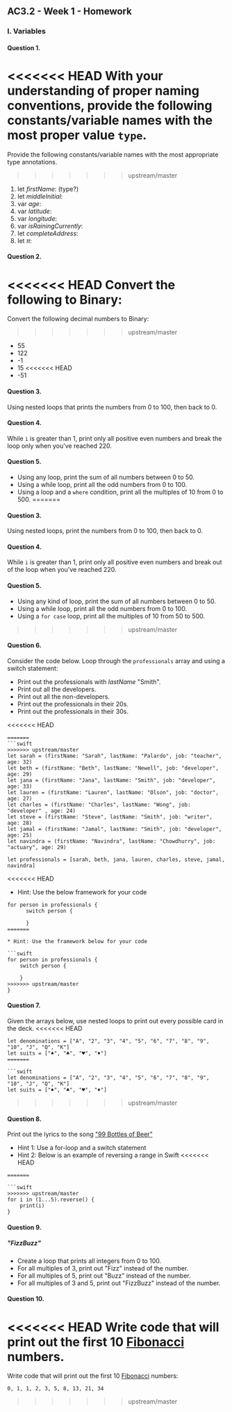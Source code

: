 ## AC3.2 - Week 1 - Homework

### I. Variables

#### Question 1.
<<<<<<< HEAD
With your understanding of proper naming conventions, provide the following constants/variable names with the most proper value ```type```.
=======
Provide the following constants/variable names with the most appropriate type annotations.

>>>>>>> upstream/master
1. let _firstName_: (type?)
2. let _middleInitial_:
3. var _age_:
4. var _latitude_:
5. var _longitude_:
6. var _isRainingCurrently_:
7. let _completeAddress_:
8. let _π_:

#### Question 2.
<<<<<<< HEAD
Convert the following to Binary:
=======
Convert the following decimal numbers to Binary:
>>>>>>> upstream/master
* 55
* 122
* -1
* 15
<<<<<<< HEAD
* -51

#### Question 3.
Using nested loops that prints the numbers from 0 to 100, then back to 0.

#### Question 4.
While ```i``` is greater than 1, print only all positive even numbers and break the loop only when you've reached 220.

#### Question 5.
* Using any loop, print the sum of all numbers between 0 to 50.
* Using a while loop, print all the odd numbers from 0 to 100.
* Using a loop and a ```where``` condition, print all the multiples of 10 from 0 to 500.
=======

#### Question 3.
Using nested loops, print the numbers from 0 to 100, then back to 0.

#### Question 4.
While ```i``` is greater than 1, print only all positive even numbers and break 
out of the loop when you've reached 220.

#### Question 5.
* Using any kind of loop, print the sum of all numbers between 0 to 50.
* Using a while loop, print all the odd numbers from 0 to 100.
* Using a ```for case``` loop, print all the multiples of 10 from 50 to 500.
>>>>>>> upstream/master

#### Question 6.
Consider the code below. Loop through the ```professionals``` array and using a switch statement:
* Print out the professionals with _lastName_ "Smith".
* Print out all the developers.
* Print out all the non-developers.
* Print out the professionals in their 20s.
* Print out the professionals in their 30s.

<<<<<<< HEAD
```
=======
```swift
>>>>>>> upstream/master
let sarah = (firstName: "Sarah", lastName: "Palardo", job: "teacher", age: 32)
let beth = (firstName: "Beth", lastName: "Newell", job: "developer", age: 29)
let jana = (firstName: "Jana", lastName: "Smith", job: "developer", age: 33)
let lauren = (firstName: "Lauren", lastName: "Olson", job: "doctor", age: 27)
let charles = (firstName: "Charles", lastName: "Wong", job: "developer" , age: 24)
let steve = (firstName: "Steve", lastName: "Smith", job: "writer", age: 28)
let jamal = (firstName: "Jamal", lastName: "Smith", job: "developer", age: 25)
let navindra = (firstName: "Navindra", lastName: "Chowdhurry", job: "actuary", age: 29)

let professionals = [sarah, beth, jana, lauren, charles, steve, jamal, navindra]
```
<<<<<<< HEAD
* Hint: Use the below framework for your code
```
for person in professionals {
      switch person {

      }
=======

* Hint: Use the framework below for your code

```swift
for person in professionals {
	switch person {
 
	}
>>>>>>> upstream/master
}
```

#### Question 7.
Given the arrays below, use nested loops to print out every possible card in the deck.
<<<<<<< HEAD
```
let denominations = ["A", "2", "3", "4", "5", "6", "7", "8", "9", "10", "J", "Q", "K"]
let suits = ["♠️", "♣️", "♥️", "♦️"]
=======

```swift
let denominations = ["A", "2", "3", "4", "5", "6", "7", "8", "9", "10", "J", "Q", "K"]
let suits = ["♠️", "♣️", "♥️", "♦️"]
```
>>>>>>> upstream/master

#### Question 8.
Print out the lyrics to the song ["99 Bottles of Beer"](http://www.99-bottles-of-beer.net/lyrics.html)
* Hint 1: Use a for-loop and a switch statement
* Hint 2: Below is an example of reversing a range in Swift
<<<<<<< HEAD
```
=======

```swift
>>>>>>> upstream/master
for i in (1...5).reverse() {
    print(i)
}
```

#### Question 9.
##### "FizzBuzz"
* Create a loop that prints all integers from 0 to 100.
* For all multiples of 3, print out "Fizz" instead of the number.
* For all multiples of 5, print out "Buzz"  instead of the number.
* For all multiples of 3 and 5, print out "FizzBuzz" instead of the number.

#### Question 10.
<<<<<<< HEAD
Write code that will print out the first 10 [Fibonacci](http://www.codeforwin.in/2015/06/fibonacci-series-in-c-program.html) numbers.
=======
Write code that will print out the first 10 [Fibonacci](http://www.codeforwin.in/2015/06/fibonacci-series-in-c-program.html) numbers:

```
0, 1, 1, 2, 3, 5, 8, 13, 21, 34
```
>>>>>>> upstream/master
